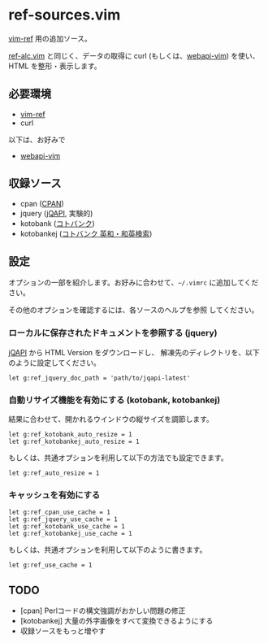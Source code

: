 ref-sources.vim
===============

[vim-ref][git:vim-ref] 用の追加ソース。

[ref-alc.vim][git:ref-alc.vim] と同じく、データの取得に curl
(もしくは、[webapi-vim][git:webapi-vim]) を使い、HTML を整形・表示します。

[git:vim-ref]:      https://github.com/thinca/vim-ref
[git:ref-alc.vim]:  https://github.com/mojako/ref-alc.vim
[git:webapi-vim]:   https://github.com/mattn/webapi-vim

必要環境
--------

* [vim-ref][git:vim-ref]
* curl

以下は、お好みで

* [webapi-vim][git:webapi-vim]

収録ソース
----------

* cpan ([CPAN](http://search.cpan.org/))
* jquery ([jQAPI](http://jqapi.com/), 実験的)
* kotobank ([コトバンク](http://kotobank.jp/))
* kotobankej ([コトバンク 英和・和英検索](http://kotobank.jp/))

設定
----

オプションの一部を紹介します。お好みに合わせて、`~/.vimrc`
に追加してください。

その他のオプションを確認するには、各ソースのヘルプを参照
してください。

### ローカルに保存されたドキュメントを参照する (jquery)

[jQAPI](http://jqapi.com/) から HTML Version をダウンロードし、
解凍先のディレクトリを、以下のように設定してください。

```vim
let g:ref_jquery_doc_path = 'path/to/jqapi-latest'
```

### 自動リサイズ機能を有効にする (kotobank, kotobankej)

結果に合わせて、開かれるウインドウの縦サイズを調節します。

```vim
let g:ref_kotobank_auto_resize = 1
let g:ref_kotobankej_auto_resize = 1
```

もしくは、共通オプションを利用して以下の方法でも設定できます。

```vim
let g:ref_auto_resize = 1
```

### キャッシュを有効にする

```vim
let g:ref_cpan_use_cache = 1
let g:ref_jquery_use_cache = 1
let g:ref_kotobank_use_cache = 1
let g:ref_kotobankej_use_cache = 1
```

もしくは、共通オプションを利用して以下のように書きます。

```vim
let g:ref_use_cache = 1
```

TODO
----

* [cpan] Perlコードの構文強調がおかしい問題の修正
* [kotobankej] 大量の外字画像をすべて変換できるようにする
* 収録ソースをもっと増やす
